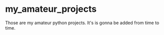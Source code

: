 # my_amateur_projects
Those are my amateur python projects. 
It's is gonna be added from time to time.
